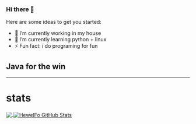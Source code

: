 ### Hi there 👋


Here are some ideas to get you started:

- 🔭 I’m currently working in my house
- 🌱 I’m currently learning python + linux
- ⚡ Fun fact: i do programing for fun
## Java for the win

_______________________________________________________________________
# stats

<a href="https://github.com/HewelFo/HewelFo">
  <img align="center" src="https://github-readme-stats.vercel.app/api/top-langs/?username=HewelFo&hide=java,html&title_color=000000&text_color=000000" />
</a>

<a href="https://github.com/HewelFo/HewelFo">
  <img align="center" src="https://github-readme-stats.vercel.app/api?username=HewelFo&show_icons=true&line_height=27&count_private=true&title_color=000000&text_color=000000&icon_color=FAC051" alt="HewelFo GitHub Stats" />
</a>
